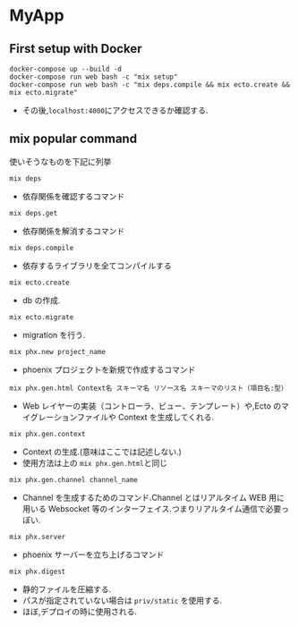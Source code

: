 # MyApp

## First setup with Docker

```
docker-compose up --build -d
docker-compose run web bash -c "mix setup"
docker-compose run web bash -c "mix deps.compile && mix ecto.create && mix ecto.migrate"
```

- その後,`localhost:4000`にアクセスできるか確認する.

## mix popular command

使いそうなものを下記に列挙

`mix deps`

- 依存関係を確認するコマンド

`mix deps.get`

- 依存関係を解消するコマンド

`mix deps.compile`

- 依存するライブラリを全てコンパイルする

`mix ecto.create`

- db の作成.

`mix ecto.migrate`

- migration を行う.

`mix phx.new project_name`

- phoenix プロジェクトを新規で作成するコマンド

`mix phx.gen.html Context名 スキーマ名 リソース名 スキーマのリスト（項目名:型）`

- Web レイヤーの実装（コントローラ、ビュー、テンプレート）や,Ecto のマイグレーションファイルや Context を生成してくれる.

`mix phx.gen.context`

- Context の生成.(意味はここでは記述しない.)
- 使用方法は上の `mix phx.gen.html`と同じ

`mix phx.gen.channel channel_name`

- Channel を生成するためのコマンド.Channel とはリアルタイム WEB 用に用いる Websocket 等のインターフェイス.つまりリアルタイム通信で必要っぽい.

`mix phx.server`

- phoenix サーバーを立ち上げるコマンド

`mix phx.digest`

- 静的ファイルを圧縮する.
- パスが指定されていない場合は `priv/static` を使用する.
- ほぼ,デプロイの時に使用される.
